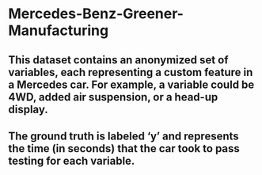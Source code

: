 # Mercedes-Benz-Greener-Manufacturing

## This dataset contains an anonymized set of variables, each representing a custom feature in a Mercedes car. For example, a variable could be 4WD, added air suspension, or a head-up display.

## The ground truth is labeled ‘y’ and represents the time (in seconds) that the car took to pass testing for each variable.
